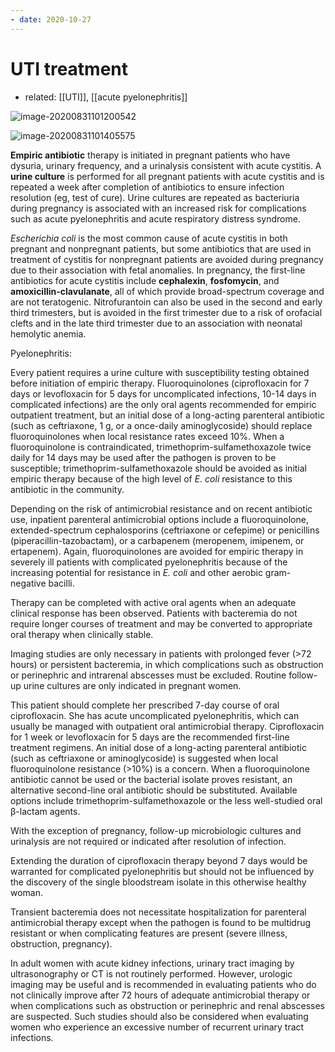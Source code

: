 ```yaml
---
- date: 2020-10-27
---
```


# UTI treatment
- related: [[UTI]], [[acute pyelonephritis]]

<!-- acute cystitis, complicated cystitis, pyelo treatment. Rx if pregnant -->

![image-20200831101200542](https://photos.thisispiggy.com/file/wikiFiles/image-20200831101200542.png)

![image-20200831101405575](https://photos.thisispiggy.com/file/wikiFiles/image-20200831101405575.png)

**Empiric antibiotic** therapy is initiated in pregnant patients who have dysuria, urinary frequency, and a urinalysis consistent with acute cystitis.  A **urine culture** is performed for all pregnant patients with acute cystitis and is repeated a week after completion of antibiotics to ensure infection resolution (eg, test of cure).  Urine cultures are repeated as bacteriuria during pregnancy is associated with an increased risk for complications such as acute pyelonephritis and acute respiratory distress syndrome.

_Escherichia coli_ is the most common cause of acute cystitis in both pregnant and nonpregnant patients, but some antibiotics that are used in treatment of cystitis for nonpregnant patients are avoided during pregnancy due to their association with fetal anomalies.  In pregnancy, the first-line antibiotics for acute cystitis include **cephalexin**, **fosfomycin**, and **amoxicillin-clavulanate**, all of which provide broad-spectrum coverage and are not teratogenic.  Nitrofurantoin can also be used in the second and early third trimesters, but is avoided in the first trimester due to a risk of orofacial clefts and in the late third trimester due to an association with neonatal hemolytic anemia.

Pyelonephritis: 

Every patient requires a urine culture with susceptibility testing obtained before initiation of empiric therapy. Fluoroquinolones (ciprofloxacin for 7 days or levofloxacin for 5 days for uncomplicated infections, 10-14 days in complicated infections) are the only oral agents recommended for empiric outpatient treatment, but an initial dose of a long-acting parenteral antibiotic (such as ceftriaxone, 1 g, or a once-daily aminoglycoside) should replace fluoroquinolones when local resistance rates exceed 10%. When a fluoroquinolone is contraindicated, trimethoprim-sulfamethoxazole twice daily for 14 days may be used after the pathogen is proven to be susceptible; trimethoprim-sulfamethoxazole should be avoided as initial empiric therapy because of the high level of _E. coli_ resistance to this antibiotic in the community.

Depending on the risk of antimicrobial resistance and on recent antibiotic use, inpatient parenteral antimicrobial options include a fluoroquinolone, extended-spectrum cephalosporins (ceftriaxone or cefepime) or penicillins (piperacillin-tazobactam), or a carbapenem (meropenem, imipenem, or ertapenem). Again, fluoroquinolones are avoided for empiric therapy in severely ill patients with complicated pyelonephritis because of the increasing potential for resistance in _E. coli_ and other aerobic gram-negative bacilli.

Therapy can be completed with active oral agents when an adequate clinical response has been observed. Patients with bacteremia do not require longer courses of treatment and may be converted to appropriate oral therapy when clinically stable.

Imaging studies are only necessary in patients with prolonged fever (&gt;72 hours) or persistent bacteremia, in which complications such as obstruction or perinephric and intrarenal abscesses must be excluded. Routine follow-up urine cultures are only indicated in pregnant women.


This patient should complete her prescribed 7-day course of oral ciprofloxacin. She has acute uncomplicated pyelonephritis, which can usually be managed with outpatient oral antimicrobial therapy. Ciprofloxacin for 1 week or levofloxacin for 5 days are the recommended first-line treatment regimens. An initial dose of a long-acting parenteral antibiotic (such as ceftriaxone or aminoglycoside) is suggested when local fluoroquinolone resistance (>10%) is a concern. When a fluoroquinolone antibiotic cannot be used or the bacterial isolate proves resistant, an alternative second-line oral antibiotic should be substituted. Available options include trimethoprim-sulfamethoxazole or the less well-studied oral β-lactam agents.

With the exception of pregnancy, follow-up microbiologic cultures and urinalysis are not required or indicated after resolution of infection.

Extending the duration of ciprofloxacin therapy beyond 7 days would be warranted for complicated pyelonephritis but should not be influenced by the discovery of the single bloodstream isolate in this otherwise healthy woman.

Transient bacteremia does not necessitate hospitalization for parenteral antimicrobial therapy except when the pathogen is found to be multidrug resistant or when complicating features are present (severe illness, obstruction, pregnancy).

In adult women with acute kidney infections, urinary tract imaging by ultrasonography or CT is not routinely performed. However, urologic imaging may be useful and is recommended in evaluating patients who do not clinically improve after 72 hours of adequate antimicrobial therapy or when complications such as obstruction or perinephric and renal abscesses are suspected. Such studies should also be considered when evaluating women who experience an excessive number of recurrent urinary tract infections.

